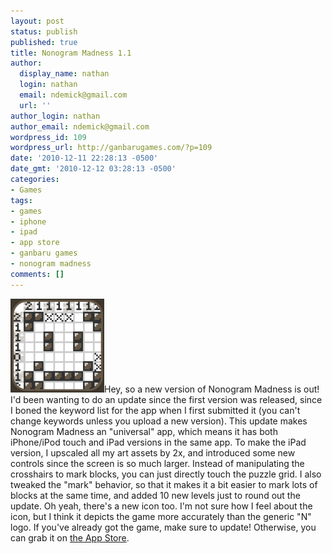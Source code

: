 ```yaml
---
layout: post
status: publish
published: true
title: Nonogram Madness 1.1
author:
  display_name: nathan
  login: nathan
  email: ndemick@gmail.com
  url: ''
author_login: nathan
author_email: ndemick@gmail.com
wordpress_id: 109
wordpress_url: http://ganbarugames.com/?p=109
date: '2010-12-11 22:28:13 -0500'
date_gmt: '2010-12-12 03:28:13 -0500'
categories:
- Games
tags:
- games
- iphone
- ipad
- app store
- ganbaru games
- nonogram madness
comments: []
---
```

<p><a href="/assets/uploads/2010/12/iTunesArtwork.png"><img src="/assets/uploads/2010/12/iTunesArtwork-150x150.png" alt="Nonogram Madness 1.1 Icon" title="Nonogram Madness 1.1 Icon" width="150" height="150" class="alignright size-thumbnail wp-image-112" /></a>Hey, so a new version of Nonogram Madness is out! I'd been wanting to do an update since the first version was released, since I boned the keyword list for the app when I first submitted it (you can't change keywords unless you upload a new version). This update makes Nonogram Madness an "universal" app, which means it has both iPhone/iPod touch and iPad versions in the same app. To make the iPad version, I upscaled all my art assets by 2x, and introduced some new controls since the screen is so much larger. Instead of manipulating the crosshairs to mark blocks, you can just directly touch the puzzle grid. I also tweaked the "mark" behavior, so that it makes it a bit easier to mark lots of blocks at the same time, and added 10 new levels just to round out the update. Oh yeah, there's a new icon too. I'm not sure how I feel about the icon, but I think it depicts the game more accurately than the generic "N" logo. If you've already got the game, make sure to update! Otherwise, you can grab it on <a href="http://click.linksynergy.com/fs-bin/stat?id=0VdnAOV054A&offerid=146261&type=3&subid=0&tmpid=1826&RD_PARM1=http%253A%252F%252Fitunes.apple.com%252Fus%252Fapp%252Fnonogram-madness%252Fid386461624%253Fmt%253D8%2526uo%253D4%2526partnerId%253D30">the App Store</a>.</p>
